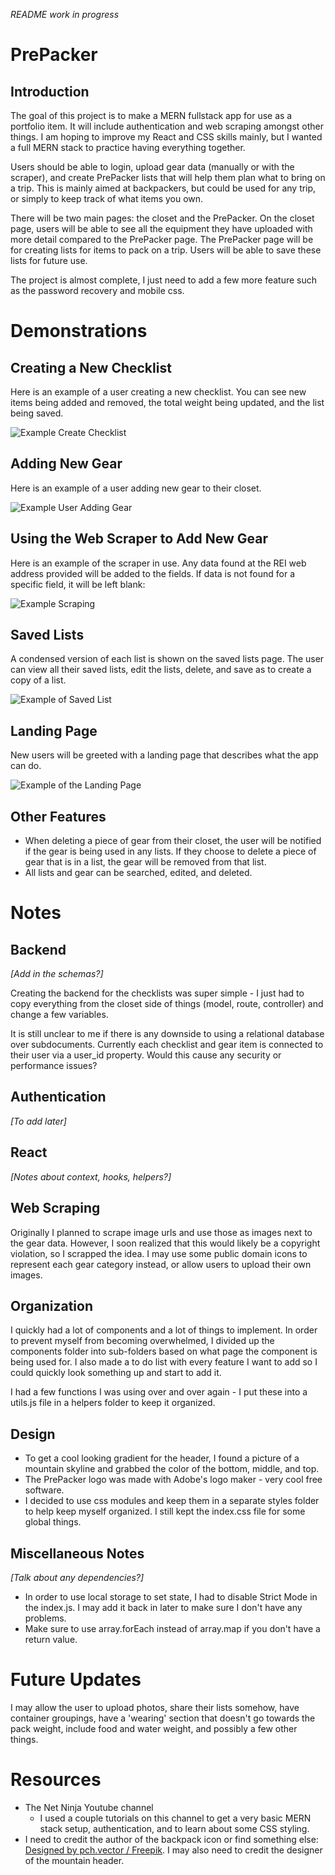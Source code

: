 *README work in progress*

# PrePacker

## Introduction

The goal of this project is to make a MERN fullstack app for use as a portfolio item. It will include authentication and web scraping amongst other things. I am hoping to improve my React and CSS skills mainly, but I wanted a full MERN stack to practice having everything together.

Users should be able to login, upload gear data (manually or with the scraper), and create PrePacker lists that will help them plan what to bring on a trip. This is mainly aimed at backpackers, but could be used for any trip, or simply to keep track of what items you own.

There will be two main pages: the closet and the PrePacker. On the closet page, users will be able to see all the equipment they have uploaded with more detail compared to the PrePacker page. The PrePacker page will be for creating lists for items to pack on a trip. Users will be able to save these lists for future use.

The project is almost complete, I just need to add a few more feature such as the password recovery and mobile css.

# Demonstrations

## Creating a New Checklist

Here is an example of a user creating a new checklist. You can see new items being added and removed, the total weight being updated, and the list being saved.

![Example Create Checklist](https://i.imgur.com/Eg7UaJZ.gif)

## Adding New Gear

Here is an example of a user adding new gear to their closet.

![Example User Adding Gear](https://i.imgur.com/q0HrfX7.gif)

## Using the Web Scraper to Add New Gear

Here is an example of the scraper in use. Any data found at the REI web address provided will be added to the fields. If data is not found for a specific field, it will be left blank:

![Example Scraping](https://i.imgur.com/4s4mVma.gif)

## Saved Lists

A condensed version of each list is shown on the saved lists page. The user can view all their saved lists, edit the lists, delete, and save as to create a copy of a list.

![Example of Saved List](https://i.imgur.com/zm38F5x.gif)

## Landing Page

New users will be greeted with a landing page that describes what the app can do.

![Example of the Landing Page](https://lh3.googleusercontent.com/Y6fWx9IupmifLTPwDSc1IGQT2LI54ku7gMkKJH-kymTTtRngXbh-fHdLnP1Rc2mlPyAVLQ96juQYiKBMhksIUU-uKKcWmv85whVfb9ggUh-Peu-z-jCgDRPKQs5Uk6YPK2UdscBQHbB7WNrYGV_8SCQq4HWXAx1btkZDL8BN8Dago3hF9S72g4sDE1gO8iQa0cWo9p9rNPuVSDhO3oaBGxishG_AYbDxERKVrPxI9c21-PEhWuQB5kp5bZs-hHA6p6EUBN4cF19OlPPmBY5svb52LMvKT1pVKEbyyceevhkADREpe9Snimhr1CdOyqVhQUWSzU3xVEuJdp0ThUzwlQbIvAGLUYghPLU4QHDbuIW-m2k379YCZfZyMrRLJUVTPuPkfa4-qQtSaSNxo2PqLVAceRzYPKCWYRJtN4CsFtgIibb6omGytG3IUN2aayzcHIGJS8iW0OdQjj3U_YD_cSyekH484ADarVh6rNgFDuZcCK9KxiN_YlW24R-epgQUAnN_uh9wyuiMU-f6D5u_NZr0yOaUg7Gecehzf0vWCOD9MeK-5FAJDk1obrx2barQVFOXTggYOVPXa2TPKnDnRr7crHg11asi8J7XfNRMxlqoaNl-1ensP8MDUS7gxLAcHfdyVepNspKmbdrm5JAs1k2hNVtdx6TaFD9A0VgmvyNolFTanVB5qbJ0cE7Dup04NsFo8VjakvoufeWLizhpstQVNB3pH38STEo2uaegesuolSi_8UG_yg0ADm8zTdZmt3-IZd-qTmNzcuJ51-mZLHpJAo3pCmIHtJB8SnchQg5YQZQPRUu1kxHrIBHalZJ3VLI4JZ0kXKMJcoB1HyBIBUGsYiZwfwDiW8sBTEvQPeXDjHD-wLCT3Wsn3O2HTG2A7pBQnhJmo2jdlEXLBhBdZXzyB5uyoJv-8gCNNw=w1266-h1046-no?authuser=0)

## Other Features

- When deleting a piece of gear from their closet, the user will be notified if the gear is being used in any lists. If they choose to delete a piece of gear that is in a list, the gear will be removed from that list.
- All lists and gear can be searched, edited, and deleted.

# Notes

## Backend

*[Add in the schemas?]*

Creating the backend for the checklists was super simple - I just had to copy everything from the closet side of things (model, route, controller) and change a few variables.

It is still unclear to me if there is any downside to using a relational database over subdocuments. Currently each checklist and gear item is connected to their user via a user_id property. Would this cause any security or performance issues?

## Authentication

*[To add later]*

## React

*[Notes about context, hooks, helpers?]*

## Web Scraping

Originally I planned to scrape image urls and use those as images next to the gear data. However, I soon realized that this would likely be a copyright violation, so I scrapped the idea. I may use some public domain icons to represent each gear category instead, or allow users to upload their own images.

## Organization

I quickly had a lot of components and a lot of things to implement. In order to prevent myself from becoming overwhelmed, I divided up the components folder into sub-folders based on what page the component is being used for. I also made a to do list with every feature I want to add so I could quickly look something up and start to add it.

I had a few functions I was using over and over again - I put these into a utils.js file in a helpers folder to keep it organized.

## Design

- To get a cool looking gradient for the header, I found a picture of a mountain skyline and grabbed the color of the bottom, middle, and top.
- The PrePacker logo was made with Adobe's logo maker - very cool free software.
- I decided to use css modules and keep them in a separate styles folder to help keep myself organized. I still kept the index.css file for some global things.


## Miscellaneous Notes

*[Talk about any dependencies?]*

- In order to use local storage to set state, I had to disable Strict Mode in the index.js. I may add it back in later to make sure I don't have any problems.
- Make sure to use array.forEach instead of array.map if you don't have a return value.

# Future Updates

I may allow the user to upload photos, share their lists somehow, have container groupings, have a 'wearing' section that doesn't go towards the pack weight, include food and water weight, and possibly a few other things.

# Resources

- The Net Ninja Youtube channel
  - I used a couple tutorials on this channel to get a very basic MERN stack setup, authentication, and to learn about some CSS styling.
- I need to credit the author of the backpack icon or find something else: <a href="http://www.freepik.com">Designed by pch.vector / Freepik</a>. I may also need to credit the designer of the mountain header.